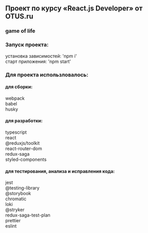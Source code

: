 ## Проект по курсу «React.js Developer» от OTUS.ru
### game of life
### Запуск проекта:

установка зависимостей: 'npm i'  
старт приложения: 'npm start'

### Для проекта использловалось:

#### для сборки:

webpack  
babel  
husky

#### для разработки:

typescript  
react  
@reduxjs/toolkit  
react-router-dom  
redux-saga  
styled-components

#### для тестирования, анализа и исправления кода:

jest  
@testing-library  
@storybook  
chromatic  
loki  
@stryker  
redux-saga-test-plan  
prettier  
eslint
